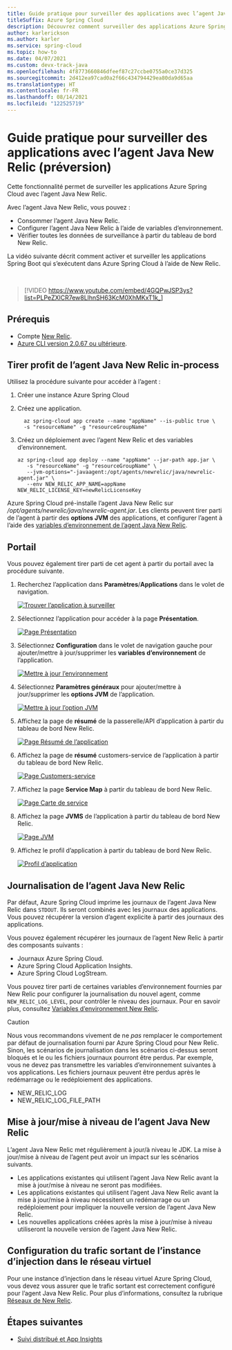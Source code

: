 ```yaml
---
title: Guide pratique pour surveiller des applications avec l’agent Java New Relic
titleSuffix: Azure Spring Cloud
description: Découvrez comment surveiller des applications Azure Spring Cloud à l’aide de l’agent Java New Relic.
author: karlerickson
ms.author: karler
ms.service: spring-cloud
ms.topic: how-to
ms.date: 04/07/2021
ms.custom: devx-track-java
ms.openlocfilehash: 4f8773660846dfeef87c27ccbe0755a0ce37d325
ms.sourcegitcommit: 2d412ea97cad0a2f66c434794429ea80da9d65aa
ms.translationtype: HT
ms.contentlocale: fr-FR
ms.lasthandoff: 08/14/2021
ms.locfileid: "122525719"
---
```

# <a name="how-to-monitor-with-new-relic-java-agent-preview"></a>Guide pratique pour surveiller des applications avec l’agent Java New Relic (préversion)

Cette fonctionnalité permet de surveiller les applications Azure Spring Cloud avec l’agent Java New Relic.

Avec l’agent Java New Relic, vous pouvez :
* Consommer l’agent Java New Relic.
* Configurer l’agent Java New Relic à l’aide de variables d’environnement.
* Vérifier toutes les données de surveillance à partir du tableau de bord New Relic.

La vidéo suivante décrit comment activer et surveiller les applications Spring Boot qui s’exécutent dans Azure Spring Cloud à l’aide de New Relic.

<br>

> [!VIDEO https://www.youtube.com/embed/4GQPwJSP3ys?list=PLPeZXlCR7ew8LlhnSH63KcM0XhMKxT1k_]

## <a name="prerequisites"></a>Prérequis

* Compte [New Relic](https://newrelic.com/).
* [Azure CLI version 2.0.67 ou ultérieure](/cli/azure/install-azure-cli).

## <a name="leverage-the-new-relic-java-in-process-agent"></a>Tirer profit de l’agent Java New Relic in-process

Utilisez la procédure suivante pour accéder à l’agent :

1. Créer une instance Azure Spring Cloud

2. Créez une application.

    ```azurecli
      az spring-cloud app create --name "appName" --is-public true \
      -s "resourceName" -g "resourceGroupName"
    ```

3. Créez un déploiement avec l’agent New Relic et des variables d’environnement.

    ```azurecli
    az spring-cloud app deploy --name "appName" --jar-path app.jar \
       -s "resourceName" -g "resourceGroupName" \
       --jvm-options="-javaagent:/opt/agents/newrelic/java/newrelic-agent.jar" \
       --env NEW_RELIC_APP_NAME=appName NEW_RELIC_LICENSE_KEY=newRelicLicenseKey
    ```

Azure Spring Cloud pré-installe l’agent Java New Relic sur */opt/agents/newrelic/java/newrelic-agent.jar*. Les clients peuvent tirer parti de l’agent à partir des **options JVM** des applications, et configurer l’agent à l’aide des [variables d’environnement de l’agent Java New Relic](https://docs.newrelic.com/docs/agents/java-agent/configuration/java-agent-configuration-config-file/#Environment_Variables).

## <a name="portal"></a>Portail

Vous pouvez également tirer parti de cet agent à partir du portail avec la procédure suivante.

1. Recherchez l’application dans **Paramètres**/**Applications** dans le volet de navigation.

   [ ![Trouver l’application à surveiller](media/new-relic-monitoring/find-app.png) ](media/new-relic-monitoring/find-app.png)

2. Sélectionnez l’application pour accéder à la page **Présentation**.

   [ ![Page Présentation](media/new-relic-monitoring/overview-page.png) ](media/new-relic-monitoring/overview-page.png)

3. Sélectionnez **Configuration** dans le volet de navigation gauche pour ajouter/mettre à jour/supprimer les **variables d’environnement** de l’application.

   [ ![Mettre à jour l’environnement](media/new-relic-monitoring/configurations-update-environment.png) ](media/new-relic-monitoring/configurations-update-environment.png)

4. Sélectionnez **Paramètres généraux** pour ajouter/mettre à jour/supprimer les **options JVM** de l’application.

   [ ![Mettre à jour l’option JVM](media/new-relic-monitoring/update-jvm-option.png) ](media/new-relic-monitoring/update-jvm-option.png)

5. Affichez la page de **résumé** de la passerelle/API d’application à partir du tableau de bord New Relic.

   [ ![Page Résumé de l’application](media/new-relic-monitoring/app-summary-page.png) ](media/new-relic-monitoring/app-summary-page.png)

6. Affichez la page de **résumé** customers-service de l’application à partir du tableau de bord New Relic.
 
   [ ![Page Customers-service](media/new-relic-monitoring/customers-service.png) ](media/new-relic-monitoring/customers-service.png)  

7. Affichez la page **Service Map** à partir du tableau de bord New Relic.  

   [ ![Page Carte de service](media/new-relic-monitoring/service-map.png) ](media/new-relic-monitoring/service-map.png)

8. Affichez la page **JVMS** de l’application à partir du tableau de bord New Relic.

   [ ![Page JVM](media/new-relic-monitoring/jvm-page.png) ](media/new-relic-monitoring/jvm-page.png)

9. Affichez le profil d’application à partir du tableau de bord New Relic.

   [ ![Profil d’application](media/new-relic-monitoring/profile-app.png) ](media/new-relic-monitoring/profile-app.png)

## <a name="new-relic-java-agent-logging"></a>Journalisation de l’agent Java New Relic

Par défaut, Azure Spring Cloud imprime les journaux de l’agent Java New Relic dans `STDOUT`. Ils seront combinés avec les journaux des applications. Vous pouvez récupérer la version d’agent explicite à partir des journaux des applications.

Vous pouvez également récupérer les journaux de l’agent New Relic à partir des composants suivants :

* Journaux Azure Spring Cloud.
* Azure Spring Cloud Application Insights.
* Azure Spring Cloud LogStream.

Vous pouvez tirer parti de certaines variables d’environnement fournies par New Relic pour configurer la journalisation du nouvel agent, comme `NEW_RELIC_LOG_LEVEL`, pour contrôler le niveau des journaux. Pour en savoir plus, consultez [Variables d’environnement New Relic](https://docs.newrelic.com/docs/agents/java-agent/configuration/java-agent-configuration-config-file/#Environment_Variables).

> [!CAUTION]
> Nous vous recommandons vivement de ne *pas* remplacer le comportement par défaut de journalisation fourni par Azure Spring Cloud pour New Relic. Sinon, les scénarios de journalisation dans les scénarios ci-dessus seront bloqués et le ou les fichiers journaux pourront être perdus. Par exemple, vous ne devez pas transmettre les variables d’environnement suivantes à vos applications. Les fichiers journaux peuvent être perdus après le redémarrage ou le redéploiement des applications.
>
> * NEW_RELIC_LOG
> * NEW_RELIC_LOG_FILE_PATH

## <a name="new-relic-java-agent-updateupgrade"></a>Mise à jour/mise à niveau de l’agent Java New Relic

L’agent Java New Relic met régulièrement à jour/à niveau le JDK. La mise à jour/mise à niveau de l’agent peut avoir un impact sur les scénarios suivants.

* Les applications existantes qui utilisent l’agent Java New Relic avant la mise à jour/mise à niveau ne seront pas modifiées.
* Les applications existantes qui utilisent l’agent Java New Relic avant la mise à jour/mise à niveau nécessitent un redémarrage ou un redéploiement pour impliquer la nouvelle version de l’agent Java New Relic.
* Les nouvelles applications créées après la mise à jour/mise à niveau utiliseront la nouvelle version de l’agent Java New Relic.

## <a name="vnet-injection-instance-outbound-traffic-configuration"></a>Configuration du trafic sortant de l’instance d’injection dans le réseau virtuel

Pour une instance d’injection dans le réseau virtuel Azure Spring Cloud, vous devez vous assurer que le trafic sortant est correctement configuré pour l’agent Java New Relic. Pour plus d’informations, consultez la rubrique [Réseaux de New Relic](https://docs.newrelic.com/docs/using-new-relic/cross-product-functions/install-configure/networks/#agents).

## <a name="next-steps"></a>Étapes suivantes

* [Suivi distribué et App Insights](how-to-distributed-tracing.md)
